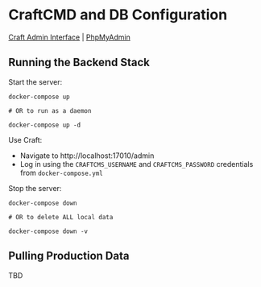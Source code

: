 # CraftCMD and DB Configuration

[Craft Admin Interface](http://localhost:17010/admin) | [PhpMyAdmin](http://localhost:17013/)

## Running the Backend Stack

Start the server:

```shell
docker-compose up

# OR to run as a daemon

docker-compose up -d
```

Use Craft:

- Navigate to http://localhost:17010/admin
- Log in using the `CRAFTCMS_USERNAME` and `CRAFTCMS_PASSWORD` credentials from `docker-compose.yml`

Stop the server:

```shell
docker-compose down

# OR to delete ALL local data

docker-compose down -v
```

## Pulling Production Data

TBD
